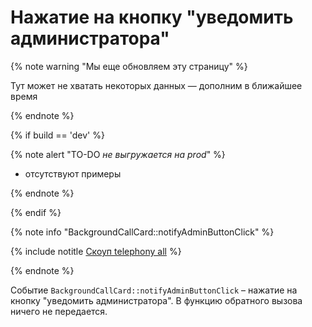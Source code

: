 # Нажатие на кнопку "уведомить администратора"

{% note warning "Мы еще обновляем эту страницу" %}

Тут может не хватать некоторых данных — дополним в ближайшее время

{% endnote %}

{% if build == 'dev' %}

{% note alert "TO-DO _не выгружается на prod_" %}

- отсутствуют примеры

{% endnote %}

{% endif %}

{% note info "BackgroundCallCard::notifyAdminButtonClick" %}

{% include notitle [Скоуп telephony all](../../../../telephony/_includes/scope-telephony-all.md) %}

{% endnote %}

Событие `BackgroundCallCard::notifyAdminButtonClick` – нажатие на кнопку "уведомить администратора". В функцию обратного вызова ничего не передается.